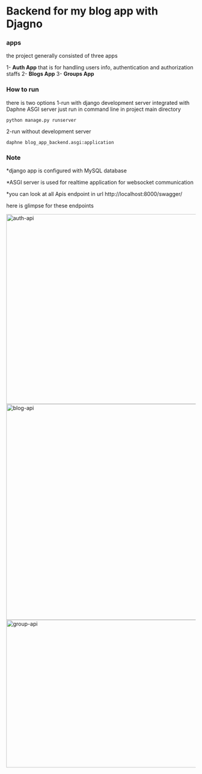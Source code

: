 # Backend for my blog app with Djagno

### apps
the project generally consisted of three apps

1- **Auth App** that is for handling users info, authentication and authorization staffs
2- **Blogs App**
3- **Groups App**

### How to run
there is two options
1-run with django development server integrated with Daphne ASGI server just run in command line in project main directory
```
python manage.py runserver
```
2-run without development server
```
daphne blog_app_backend.asgi:application
```

### Note

*django app is configured with MySQL database

*ASGI server is used for realtime application for websocket communication

*you can look at all Apis endpoint in url http://localhost:8000/swagger/

here is glimpse for these endpoints

<img width="953" height="504" alt="auth-api" src="https://github.com/user-attachments/assets/63d9aec7-c60e-4d55-b8e4-f55fbe2bbecf" />

<img width="714" height="573" alt="blog-api" src="https://github.com/user-attachments/assets/932cafaf-be3b-49c3-a79b-c64f273e2a88" />

<img width="952" height="392" alt="group-api" src="https://github.com/user-attachments/assets/32c09671-4e52-4bc1-9bb2-af2a128315da" />

